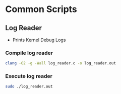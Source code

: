 # Common Scripts

## Log Reader
- Prints Kernel Debug Logs

### Compile log reader
```bash
clang -O2 -g -Wall log_reader.c -o log_reader.out
```

### Execute log reader
```bash
sudo ./log_reader.out
```
